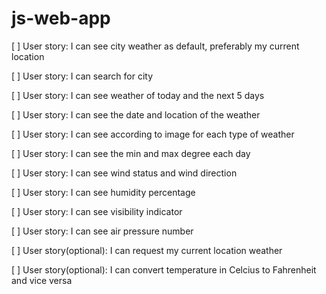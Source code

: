 # js-web-app

[ ] User story: I can see city weather as default, preferably my current location

[ ] User story: I can search for city

[ ] User story: I can see weather of today and the next 5 days

[ ] User story: I can see the date and location of the weather

[ ] User story: I can see according to image for each type of weather

[ ] User story: I can see the min and max degree each day

[ ] User story: I can see wind status and wind direction

[ ] User story: I can see humidity percentage

[ ] User story: I can see visibility indicator

[ ] User story: I can see air pressure number

[ ] User story(optional): I can request my current location weather

[ ] User story(optional): I can convert temperature in Celcius to Fahrenheit and vice versa
